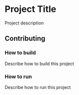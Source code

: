 # Project Title

Project description

## Contributing

### How to build

Describe how to build this project

### How to run

Describe how to run this project